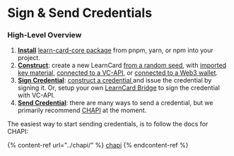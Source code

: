 # Sign & Send Credentials

### High-Level Overview

1. [**Install**](./#install-the-library) [learn-card-core package](./#install-the-library) from pnpm, yarn, or npm into your project.
2. [**Construct**](../construction/): create a new LearnCard [from a random seed](../construction/initlearncard.md#example-usage), with [imported key material](../construction/learncardfromseed.md), [connected to a VC-API](../plugins/official-plugins/vc-api.md), or [connected to a Web3 wallet](../../../learncard-services/metamask-snap.md).
3. [**Sign Credential**](./#issue-credentials): [construct a credential ](create-new-credentials.md)and issue the credential by signing it. Or, setup your own [LearnCard Bridge](../../learncard-bridge.md) to sign the credential with VC-API.
4. [**Send Credential**](../chapi/using-learncard-to-interact-with-a-chapi-wallet.md#storing-a-presentation-with-chapi): there are many ways to send a credential, but we primarily recommend [CHAPI](../chapi/cheat-sheets/issuers.md) at the moment.

The easiest way to start sending credentials, is to follow the docs for CHAPI:

{% content-ref url="../chapi/" %}
[chapi](../chapi/)
{% endcontent-ref %}
